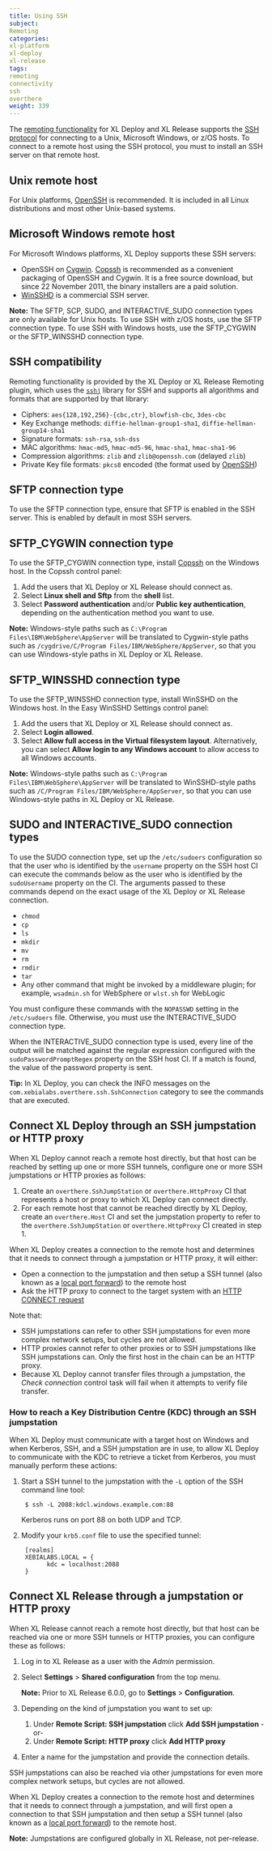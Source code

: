 ```yaml
---
title: Using SSH
subject:
Remoting
categories:
xl-platform
xl-deploy
xl-release
tags:
remoting
connectivity
ssh
overthere
weight: 339
---
```


The [remoting functionality](/xl-platform/concept/remoting-plugin.html) for XL Deploy and XL Release supports the [SSH protocol](http://en.wikipedia.org/wiki/Secure_Shell) for connecting to a Unix, Microsoft Windows, or z/OS hosts. To connect to a remote host using the SSH protocol, you must to install an SSH server on that remote host.

## Unix remote host

For Unix platforms, [OpenSSH](http://www.openssh.com/) is recommended. It is included in all Linux distributions and most other Unix-based systems.

## Microsoft Windows remote host

For Microsoft Windows platforms, XL Deploy supports these SSH servers:

* OpenSSH on [Cygwin](http://www.cygwin.com/). [Copssh](http://www.itefix.no/i2/copssh) is recommended as a convenient packaging of OpenSSH and Cygwin. It is a free source download, but since 22 November 2011, the binary installers are a paid solution.
* [WinSSHD](http://www.bitvise.com/winsshd) is a commercial SSH server.

**Note:** The SFTP, SCP, SUDO, and INTERACTIVE_SUDO connection types are only available for Unix hosts. To use SSH with z/OS hosts, use the SFTP connection type. To use SSH with Windows hosts, use the SFTP_CYGWIN or the SFTP_WINSSHD connection type.

## SSH compatibility

Remoting functionality is provided by the XL Deploy or XL Release Remoting plugin, which uses the [`sshj`](https://github.com/shikhar/sshj) library for SSH and supports all algorithms and formats that are supported by that library:

* Ciphers: `aes{128,192,256}-{cbc,ctr}`, `blowfish-cbc`, `3des-cbc`
* Key Exchange methods: `diffie-hellman-group1-sha1`, `diffie-hellman-group14-sha1`
* Signature formats: `ssh-rsa`, `ssh-dss`
* MAC algorithms: `hmac-md5`, `hmac-md5-96`, `hmac-sha1`, `hmac-sha1-96`
* Compression algorithms: `zlib` and `zlib@openssh.com` (delayed `zlib`)
* Private Key file formats: `pkcs8` encoded (the format used by [OpenSSH](http://www.openssh.com/))

## SFTP connection type

To use the SFTP connection type, ensure that SFTP is enabled in the SSH server. This is enabled by default in most SSH servers.

## SFTP_CYGWIN connection type

To use the SFTP_CYGWIN connection type, install [Copssh](http://www.itefix.no/i2/copssh) on the Windows host. In the Copssh control panel:

1. Add the users that XL Deploy or XL Release should connect as.
1. Select **Linux shell and Sftp** from the **shell** list.
1. Select **Password authentication** and/or **Public key authentication**, depending on the authentication method you want to use.

**Note:** Windows-style paths such as `C:\Program Files\IBM\WebSphere\AppServer` will be translated to Cygwin-style paths such as `/cygdrive/C/Program Files/IBM/WebSphere/AppServer`, so that you can use Windows-style paths in XL Deploy or XL Release.

## SFTP_WINSSHD connection type

To use the SFTP_WINSSHD connection type, install WinSSHD on the Windows host. In the Easy WinSSHD Settings control panel:

1. Add the users that XL Deploy or XL Release should connect as.
1. Select **Login allowed**.
1. Select **Allow full access in the Virtual filesystem layout**. Alternatively, you can select **Allow login to any Windows account** to allow access to all Windows accounts.

**Note:** Windows-style paths such as `C:\Program Files\IBM\WebSphere\AppServer` will be translated to WinSSHD-style paths such as `/C/Program Files/IBM/WebSphere/AppServer`, so that you can use Windows-style paths in XL Deploy or XL Release.

## SUDO and INTERACTIVE_SUDO connection types

To use the SUDO connection type, set up the `/etc/sudoers` configuration so that the user who is identified by the `username` property on the SSH host CI can execute the commands below as the user who is identified by the `sudoUsername` property on the CI. The arguments passed to these commands depend on the exact usage of the XL Deploy or XL Release connection.

* `chmod`
* `cp`
* `ls`
* `mkdir`
* `mv`
* `rm`
* `rmdir`
* `tar`
* Any other command that might be invoked by a middleware plugin; for example, `wsadmin.sh` for WebSphere or `wlst.sh` for WebLogic

You must configure these commands with the `NOPASSWD` setting in the `/etc/sudoers` file. Otherwise, you must use the INTERACTIVE_SUDO connection type.

When the INTERACTIVE_SUDO connection type is used, every line of the output will be matched against the regular expression configured with the `sudoPasswordPromptRegex` property on the SSH host CI. If a match is found, the value of the password property is sent.

**Tip:** In XL Deploy, you can check the INFO messages on the `com.xebialabs.overthere.ssh.SshConnection` category to see the commands that are executed.

## Connect XL Deploy through an SSH jumpstation or HTTP proxy

When XL Deploy cannot reach a remote host directly, but that host can be reached by setting up one or more SSH tunnels, configure one or more SSH jumpstations or HTTP proxies as follows:

1. Create an `overthere.SshJumpStation` or `overthere.HttpProxy` CI that represents a host or proxy to which XL Deploy can connect directly.
1. For each remote host that cannot be reached directly by XL Deploy, create an `overthere.Host` CI and set the jumpstation property to refer to the `overthere.SshJumpStation` or `overthere.HttpProxy` CI created in step 1.

When XL Deploy creates a connection to the remote host and determines that it needs to connect through a jumpstation or HTTP proxy, it will either:

* Open a connection to the jumpstation and then setup a SSH tunnel (also known as a [local port forward](https://en.wikipedia.org/wiki/Port_forwarding#Local_port_forwarding)) to the remote host
* Ask the HTTP proxy to connect to the target system with an [HTTP CONNECT request](https://en.wikipedia.org/wiki/HTTP_tunnel#HTTP_CONNECT_tunneling)

Note that:

* SSH jumpstations can refer to other SSH jumpstations for even more complex network setups, but cycles are not allowed.
* HTTP proxies cannot refer to other proxies or to SSH jumpstations like SSH jumpstations can. Only the first host in the chain can be an HTTP proxy.
* Because XL Deploy cannot transfer files through a jumpstation, the *Check connection* control task will fail when it attempts to verify file transfer.

### How to reach a Key Distribution Centre (KDC) through an SSH jumpstation

When XL Deploy must communicate with a target host on Windows and when Kerberos, SSH, and a SSH jumpstation are in use, to allow XL Deploy to communicate with the KDC to retrieve a ticket from Kerberos, you must manually perform these actions:

1. Start a SSH tunnel to the jumpstation with the `-L` option of the SSH command line tool:

        $ ssh -L 2088:kdcl.windows.example.com:88

    Kerberos runs on port 88 on both UDP and TCP.

1. Modify your `krb5.conf` file to use the specified tunnel:

        [realms]
        XEBIALABS.LOCAL = {
              kdc = localhost:2088
        }

## Connect XL Release through a jumpstation or HTTP proxy

When XL Release cannot reach a remote host directly, but that host can be reached via one or more SSH tunnels or HTTP proxies, you can configure these as follows:

1. Log in to XL Release as a user with the *Admin* permission.
1. Select **Settings** > **Shared configuration** from the top menu.

    **Note:** Prior to XL Release 6.0.0, go to **Settings** > **Configuration**.

1. Depending on the kind of jumpstation you want to set up:
    1. Under **Remote Script: SSH jumpstation** click **Add SSH jumpstation** -or-
    1. Under **Remote Script: HTTP proxy** click **Add HTTP proxy**
1. Enter a name for the jumpstation and provide the connection details.

SSH jumpstations can also be reached via other jumpstations for even more complex network setups, but cycles are not allowed.

When XL Deploy creates a connection to the remote host and determines that it needs to connect through a jumpstation, and will first open a connection to that SSH jumpstation and then setup a SSH tunnel (also known as a [local port forward](https://en.wikipedia.org/wiki/Port_forwarding#Local_port_forwarding)) to the remote host.

**Note:** Jumpstations are configured globally in XL Release, not per-release.
